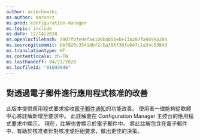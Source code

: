 ```yaml
---
author: aczechowski
ms.author: aaroncz
ms.prod: configuration-manager
ms.topic: include
ms.date: 12/14/2018
ms.openlocfilehash: d907fbfe9efa4106bab5bebe13a207fa9899a384
ms.sourcegitcommit: bbf820c35414bf2cba356f30fe047c1a34c5384d
ms.translationtype: HT
ms.contentlocale: zh-TW
ms.lasthandoff: 04/21/2020
ms.locfileid: "81693646"
---
```

## <a name="improvements-to-application-approvals-via-email"></a><a name="bkmk_email"></a> 對透過電子郵件進行應用程式核准的改善
<!--3594063-->
此版本提供應用程式要求接收[電子郵件通知](../../../../apps/deploy-use/app-approval.md#bkmk_email-approve)的功能改善。 使用者一律能夠從軟體中心將註解新增至要求中。 此註解會在 Configuration Manager 主控台的應用程式要求中顯示。 現在，註解也會顯示於電子郵件中。 將此註解包含在電子郵件中，有助於核准者針對核准或拒絕要求，做出更佳的決策。

